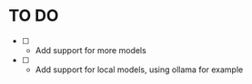 # TO DO 

- [ ] - Add support for more models
- [ ] - Add support for local models, using ollama for example